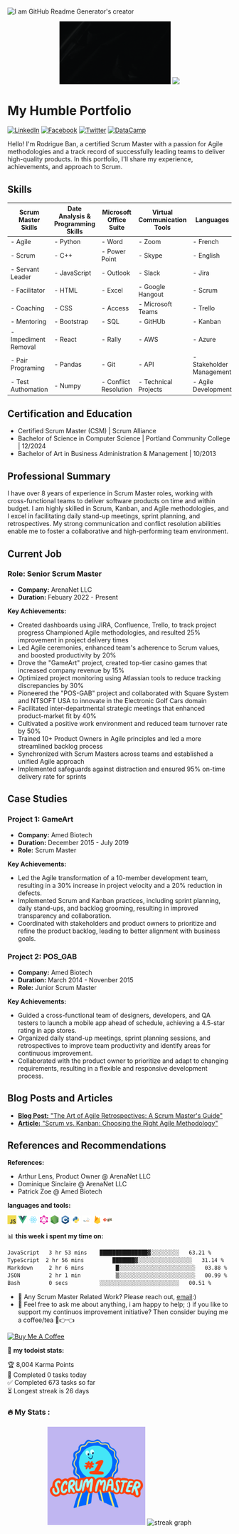 


###

![I am GitHub Readme Generator's creator](https://pbs.twimg.com/profile_banners/1670752162627080192/1698632205/1080x360)

<div align="center">
  <img src="https://github.com/kbanr101/kbanr101/raw/main/Black%20%26%20Orange%20Simple%20Welcome%20To%20My%20Channel%20Youtube%20Intro.gif" alt="tech" width="250">
  <img height="150" src="https://camo.githubusercontent.com/62da68eb62b1e5f175f7d1f0191dd89a653d7908feb22d37d4a0ab07365d6791/68747470733a2f2f6d656469612e67697068792e636f6d2f6d656469612f4d3967624264396e6244724f5475314d71782f67697068792e676966"  />
  
</div>

# My Humble Portfolio

[![LinkedIn](https://img.shields.io/badge/LinkedIn-Connect-blue)](https://www.linkedin.com/in/yourlinkedin)
[![Facebook](https://img.shields.io/badge/Facebook-Connect-1877F2)](https://www.facebook.com/profile.php?id=61552699000536)
[![Twitter](https://img.shields.io/badge/Twitter-Follow-1DA1F2)](https://twitter.com/yourtwitter)
[![DataCamp](https://img.shields.io/badge/DataCamp-Profile-03EF62)](https://www.datacamp.com/portfolio/rodriguekameniban)

Hello! I'm Rodrigue Ban, a certified Scrum Master with a passion for Agile methodologies and a track record of successfully leading teams to deliver high-quality products. In this portfolio, I'll share my experience, achievements, and approach to Scrum.


## Skills

| **Scrum Master Skills**| **Date Analysis & Programming Skills**| **Microsoft Office Suite** | **Virtual Communication Tools** | **Languages**|
|------------------------|--------------------------------------|------------------------------|---------------------------------|------------|
| - Agile                | - Python                             | - Word                       | - Zoom                          | - French 
| - Scrum                | - C++                                | - Power Point                | - Skype                         | - English
| - Servant Leader       | - JavaScript                         | - Outlook                    | - Slack                         | - Jira 
| - Facilitator          | - HTML                               | - Excel                      | - Google Hangout                | - Scrum 
| - Coaching             | - CSS                                | - Access                     | - Microsoft Teams               | - Trello   
| - Mentoring            | - Bootstrap                          | - SQL                        | - GitHUb                        | - Kanban   
| - Impediment Removal   | - React                              | - Rally                      | - AWS                           | - Azure           
| - Pair Programing      | - Pandas                             | - Git                        | - API                           | - Stakeholder Management
| - Test Authomation     | - Numpy                              | - Conflict Resolution        | - Technical Projects            | - Agile Development


## Certification and Education
- Certified Scrum Master (CSM) | Scrum Alliance 
- Bachelor of Science in Computer Science | Portland Community College | 12/2024
- Bachelor of Art in Business Administration & Management | 10/2013
  
## Professional Summary
I have over 8 years of experience in Scrum Master roles, working with cross-functional teams to deliver software products on time and within budget. I am highly skilled in Scrum, Kanban, and Agile methodologies, and I excel in facilitating daily stand-up meetings, sprint planning, and retrospectives. My strong communication and conflict resolution abilities enable me to foster a collaborative and high-performing team environment.

## Current Job

### Role: Senior Scrum Master
- **Company:** ArenaNet LLC
- **Duration:** Febuary 2022 - Present

**Key Achievements:**
- Created dashboards using JIRA, Confluence, Trello, to track project progress Championed Agile methodologies, and resulted 25% improvement in project delivery times
- Led Agile ceremonies, enhanced team's adherence to Scrum values, and boosted productivity by 20%
- Drove the "GameArt" project, created top-tier casino games that increased company revenue by 15%
- Optimized project monitoring using Atlassian tools to reduce tracking discrepancies by 30%
- Pioneered the "POS-GAB" project and collaborated with Square System and NTSOFT USA to innovate in the Electronic Golf Cars domain
- Facilitated inter-departmental strategic meetings that enhanced product-market fit by 40%
- Cultivated a positive work environment and reduced team turnover rate by 50%
- Trained 10+ Product Owners in Agile principles and led a more streamlined backlog process
- Synchronized with Scrum Masters across teams and established a unified Agile approach
- Implemented safeguards against distraction and ensured 95% on-time delivery rate for sprints


  


## Case Studies

### Project 1: GameArt

- **Company:** Amed Biotech
- **Duration:** December 2015 - July 2019
- **Role:** Scrum Master

**Key Achievements:**

- Led the Agile transformation of a 10-member development team, resulting in a 30% increase in project velocity and a 20% reduction in defects.
- Implemented Scrum and Kanban practices, including sprint planning, daily stand-ups, and backlog grooming, resulting in improved transparency and collaboration.
- Coordinated with stakeholders and product owners to prioritize and refine the product backlog, leading to better alignment with business goals.

### Project 2: POS_GAB

- **Company:** Amed Biotech
- **Duration:** March 2014 - Novenber 2015
- **Role:** Junior Scrum Master

**Key Achievements:**

- Guided a cross-functional team of designers, developers, and QA testers to launch a mobile app ahead of schedule, achieving a 4.5-star rating in app stores.
- Organized daily stand-up meetings, sprint planning sessions, and retrospectives to improve team productivity and identify areas for continuous improvement.
- Collaborated with the product owner to prioritize and adapt to changing requirements, resulting in a flexible and responsive development process.

## Blog Posts and Articles

- [**Blog Post:** "The Art of Agile Retrospectives: A Scrum Master's Guide"](https://www.banbizkartel.com/post/hotel-vs-vacation-rentals-choosing-the-perfect-accommodation-for-your-getaway)
- [**Article:** "Scrum vs. Kanban: Choosing the Right Agile Methodology"](https://www.banbizkartel.com/post/hotel-vs-vacation-rentals-choosing-the-perfect-accommodation-for-your-getaway)

## References and Recommendations

**References:**

- Arthur Lens, Product Owner @ ArenaNet LLC
- Dominique Sinclaire @ ArenaNet LLC
- Patrick Zoe  @ Amed Biotech

**languages and tools:**  

<code><img height="20" src="https://raw.githubusercontent.com/github/explore/80688e429a7d4ef2fca1e82350fe8e3517d3494d/topics/javascript/javascript.png"></code>
<code><img height="20" src="https://raw.githubusercontent.com/github/explore/80688e429a7d4ef2fca1e82350fe8e3517d3494d/topics/vue/vue.png"></code>
<code><img height="20" src="https://raw.githubusercontent.com/github/explore/80688e429a7d4ef2fca1e82350fe8e3517d3494d/topics/react/react.png"></code>
<code><img height="20" src="https://raw.githubusercontent.com/github/explore/5c058a388828bb5fde0bcafd4bc867b5bb3f26f3/topics/graphql/graphql.png"></code>
<code><img height="20" src="https://raw.githubusercontent.com/github/explore/80688e429a7d4ef2fca1e82350fe8e3517d3494d/topics/nodejs/nodejs.png"></code>
<code><img height="20" src="https://raw.githubusercontent.com/github/explore/80688e429a7d4ef2fca1e82350fe8e3517d3494d/topics/cpp/cpp.png"></code>
<code><img height="20" src="https://raw.githubusercontent.com/github/explore/80688e429a7d4ef2fca1e82350fe8e3517d3494d/topics/python/python.png"></code>
<code><img height="20" src="https://raw.githubusercontent.com/github/explore/80688e429a7d4ef2fca1e82350fe8e3517d3494d/topics/mysql/mysql.png"></code>
<code><img height="20" src="https://raw.githubusercontent.com/github/explore/80688e429a7d4ef2fca1e82350fe8e3517d3494d/topics/firebase/firebase.png"></code>
<code><img height="20" src="https://raw.githubusercontent.com/github/explore/80688e429a7d4ef2fca1e82350fe8e3517d3494d/topics/git/git.png"></code>

📊 **this week i spent my time on:**
<!--START_SECTION:waka-->

```txt
JavaScript   3 hr 53 mins    ███████████████▓░░░░░░░░░   63.21 %
TypeScript  2 hr 56 mins         ███████▓░░░░░░░░░░░░░░░░░   31.14 %
Markdown     2 hr 6 mins          █░░░░░░░░░░░░░░░░░░░░░░░░   03.88 %
JSON         2 hr 1 min           ▒░░░░░░░░░░░░░░░░░░░░░░░░   00.99 %
Bash         0 secs          ░░░░░░░░░░░░░░░░░░░░░░░░░   00.51 %
```

<!--END_SECTION:waka-->
- 💼 Any Scrum Master Related Work? Please reach out, [email](mailto:banjobaplication@gmail.com):)
- 💬 Feel free to ask me about anything, i am happy to help; :)
if you like to support my continuos improvement initiative? Then consider buying me a coffee/tea 🥺👉👈

<a href="https://www.buymeacoffee.com/kbanr101q" target="_blank"><img src="https://cdn.buymeacoffee.com/buttons/v2/default-red.png" alt="Buy Me A Coffee" width="150" ></a>

🚧 **my todoist stats:**
<!-- TODO-IST:START -->
🏆  8,004 Karma Points           
🌸  Completed 0 tasks today           
✅  Completed 673 tasks so far           
⏳  Longest streak is 26 days
<!-- TODO-IST:END -->


###

<h3 align="left">🔥   My Stats :</h3>

###

<div align="center">
  <img src="https://github.com/kbanr101/kbanr101/raw/main/giphy.gif" alt="another image" width="220">
  <img src="https://streak-stats.demolab.com?user=maurodesouza&locale=en&mode=daily&theme=dark&hide_border=false&border_radius=5&order=3" height="220" alt="streak graph"  />
</div>

###

